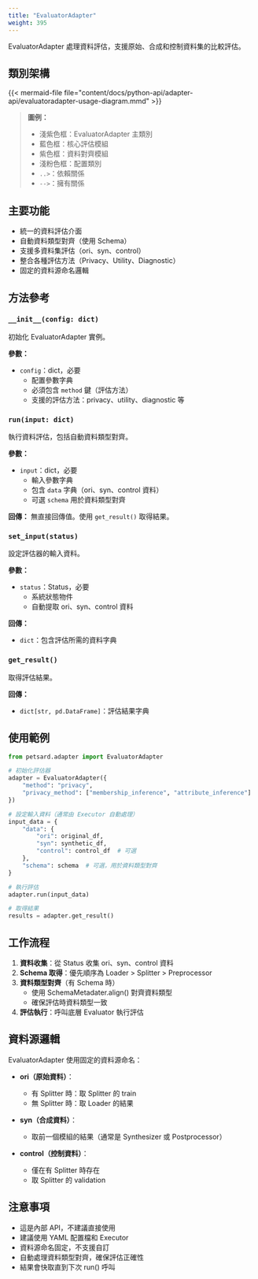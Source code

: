 ```yaml
---
title: "EvaluatorAdapter"
weight: 395
---
```


EvaluatorAdapter 處理資料評估，支援原始、合成和控制資料集的比較評估。

## 類別架構

{{< mermaid-file file="content/docs/python-api/adapter-api/evaluatoradapter-usage-diagram.mmd" >}}

> **圖例：**
> - 淺紫色框：EvaluatorAdapter 主類別
> - 藍色框：核心評估模組
> - 紫色框：資料對齊模組
> - 淺粉色框：配置類別
> - `..>`：依賴關係
> - `-->`：擁有關係

## 主要功能

- 統一的資料評估介面
- 自動資料類型對齊（使用 Schema）
- 支援多資料集評估（ori、syn、control）
- 整合各種評估方法（Privacy、Utility、Diagnostic）
- 固定的資料源命名邏輯

## 方法參考

### `__init__(config: dict)`

初始化 EvaluatorAdapter 實例。

**參數：**
- `config`：dict，必要
  - 配置參數字典
  - 必須包含 `method` 鍵（評估方法）
  - 支援的評估方法：privacy、utility、diagnostic 等

### `run(input: dict)`

執行資料評估，包括自動資料類型對齊。

**參數：**
- `input`：dict，必要
  - 輸入參數字典
  - 包含 `data` 字典（ori、syn、control 資料）
  - 可選 `schema` 用於資料類型對齊

**回傳：**
無直接回傳值。使用 `get_result()` 取得結果。

### `set_input(status)`

設定評估器的輸入資料。

**參數：**
- `status`：Status，必要
  - 系統狀態物件
  - 自動提取 ori、syn、control 資料

**回傳：**
- `dict`：包含評估所需的資料字典

### `get_result()`

取得評估結果。

**回傳：**
- `dict[str, pd.DataFrame]`：評估結果字典

## 使用範例

```python
from petsard.adapter import EvaluatorAdapter

# 初始化評估器
adapter = EvaluatorAdapter({
    "method": "privacy",
    "privacy_method": ["membership_inference", "attribute_inference"]
})

# 設定輸入資料（通常由 Executor 自動處理）
input_data = {
    "data": {
        "ori": original_df,
        "syn": synthetic_df,
        "control": control_df  # 可選
    },
    "schema": schema  # 可選，用於資料類型對齊
}

# 執行評估
adapter.run(input_data)

# 取得結果
results = adapter.get_result()
```

## 工作流程

1. **資料收集**：從 Status 收集 ori、syn、control 資料
2. **Schema 取得**：優先順序為 Loader > Splitter > Preprocessor
3. **資料類型對齊**（有 Schema 時）
   - 使用 SchemaMetadater.align() 對齊資料類型
   - 確保評估時資料類型一致
4. **評估執行**：呼叫底層 Evaluator 執行評估

## 資料源邏輯

EvaluatorAdapter 使用固定的資料源命名：

- **ori（原始資料）**：
  - 有 Splitter 時：取 Splitter 的 train
  - 無 Splitter 時：取 Loader 的結果
  
- **syn（合成資料）**：
  - 取前一個模組的結果（通常是 Synthesizer 或 Postprocessor）
  
- **control（控制資料）**：
  - 僅在有 Splitter 時存在
  - 取 Splitter 的 validation

## 注意事項

- 這是內部 API，不建議直接使用
- 建議使用 YAML 配置檔和 Executor
- 資料源命名固定，不支援自訂
- 自動處理資料類型對齊，確保評估正確性
- 結果會快取直到下次 run() 呼叫